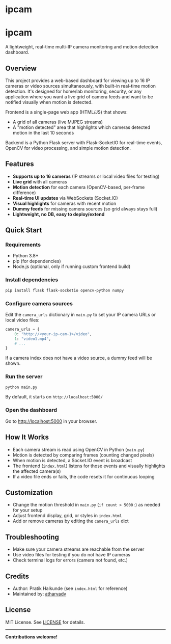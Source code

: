 # ipcam
# ipcam

A lightweight, real-time multi-IP camera monitoring and motion detection dashboard.

## Overview

This project provides a web-based dashboard for viewing up to 16 IP cameras or video sources simultaneously, with built-in real-time motion detection. It's designed for home/lab monitoring, security, or any application where you want a live grid of camera feeds and want to be notified visually when motion is detected.

Frontend is a single-page web app (HTML/JS) that shows:
- A grid of all cameras (live MJPEG streams)
- A "motion detected" area that highlights which cameras detected motion in the last 10 seconds

Backend is a Python Flask server with Flask-SocketIO for real-time events, OpenCV for video processing, and simple motion detection.

## Features

- **Supports up to 16 cameras** (IP streams or local video files for testing)
- **Live grid** with all cameras
- **Motion detection** for each camera (OpenCV-based, per-frame difference)
- **Real-time UI updates** via WebSockets (Socket.IO)
- **Visual highlights** for cameras with recent motion
- **Dummy feeds** for missing camera sources (so grid always stays full)
- **Lightweight, no DB, easy to deploy/extend**

## Quick Start

### Requirements

- Python 3.8+
- pip (for dependencies)
- Node.js (optional, only if running custom frontend build)

### Install dependencies

```sh
pip install flask flask-socketio opencv-python numpy
```

### Configure camera sources

Edit the `camera_urls` dictionary in `main.py` to set your IP camera URLs or local video files:

```python
camera_urls = {
    0: "http://<your-ip-cam-1>/video",
    1: "video1.mp4",
    # ...
}
```

If a camera index does not have a video source, a dummy feed will be shown.

### Run the server

```sh
python main.py
```

By default, it starts on `http://localhost:5000/`

### Open the dashboard

Go to [http://localhost:5000](http://localhost:5000) in your browser.

## How It Works

- Each camera stream is read using OpenCV in Python (`main.py`)
- Motion is detected by comparing frames (counting changed pixels)
- When motion is detected, a Socket.IO event is broadcast
- The frontend (`index.html`) listens for those events and visually highlights the affected camera(s)
- If a video file ends or fails, the code resets it for continuous looping

## Customization

- Change the motion threshold in `main.py` (`if count > 5000:`) as needed for your setup
- Adjust frontend display, grid, or styles in `index.html`
- Add or remove cameras by editing the `camera_urls` dict

## Troubleshooting

- Make sure your camera streams are reachable from the server
- Use video files for testing if you do not have IP cameras
- Check terminal logs for errors (camera not found, etc.)

## Credits

- Author: Pratik Halkunde (see `index.html` for reference)
- Maintained by: [atharvadv](https://github.com/atharvadv)

## License

MIT License. See [LICENSE](LICENSE) for details.

---

**Contributions welcome!**
